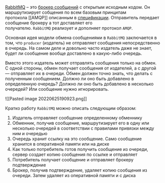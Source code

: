 [RabbitMQ](https://www.rabbitmq.com/) – это [брокер сообщений](Брокер%20сообщений) с открытым исходным кодом. Он маршрутизирует собщения по всем базовым принципам протокола [[AMQP]] описанным в [спецификации](http://www.amqp.org/resources/download). Отправитель передает сообщение брокеру а тот доставляет его получателю. `RabbitMQ` реализует и дополняет протокол `AMQP`.

  

Основная идея модели обмена сообщениями в `RabbitMQ` заключается в том, что `producer` (издатель) не отправляет сообщения непосредственно в очередь. На самом деле и довольно часто издатель даже не знает, будет ли сообщение вообще доставлено в какую-либо очередь.

  

Вместо этого издатель может отправлять сообщения только на обмен. С одной стороны, обмен получает сообщения от издателей, а с другой — отправляет их в очереди. Обмен должен точно знать, что делать с полученным сообщением. Должно ли оно быть добавлено в определенную очередь? Должно ли оно быть добавлено в несколько очередей? Или сообщение нужно игнорировать.

  

![[Pasted image 20220625190923.png]]
  

Кратко работу `RabbitMQ` можно описать следующим образом:

  

1.  Издатель отправляет сообщение определенному обменнику
2.  Обменник, получив сообщение, маршрутизирует его в одну или несколько очередей в соответствии с правилами привязки между ним и очередью
3.  Очередь хранит ссылку на это сообщение. Само сообщение хранится в оперативной памяти или на диске
4.  Как только потребитель готов получить сообщение из очереди, сервер создает копию сообщения по ссылке и отправляет
5.  Потребитель получает сообщение и отправляет брокеру подтверждение
6.  Брокер, получив подтверждение, удаляет копию сообщения из очереди. Затем удаляет из оперативной памяти и с диска
